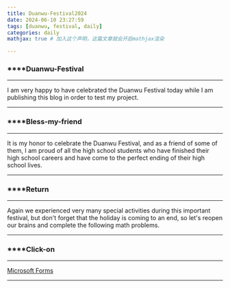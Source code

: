 ```yaml
---
title: Duanwu-Festival2024
date: 2024-06-10 23:27:59
tags: [duanwu, festival, daily]
categories: daily
mathjax: true # 加入这个声明，这篇文章就会开启mathjax渲染

---
```


### ****Duanwu-Festival
---

I am very happy to have celebrated the Duanwu Festival today while I am publishing this blog in order to test my project.

---

### ****Bless-my-friend
---

It is my honor to celebrate the Duanwu Festival, and as a friend of some of them, I am proud of all the high school students who have finished their high school careers and have come to the perfect ending of their high school lives.

---

### ****Return
---

Again we experienced very many special activities during this important festival, but don't forget that the holiday is coming to an end, so let's reopen our brains and complete the following math problems.

---

### ****Click-on
---

[Microsoft Forms](https://forms.office.com/Pages/ResponsePage.aspx?id=DQSIkWdsW0yxEjajBLZtrQAAAAAAAAAAAAMAAFDTE-pUNjE2RjMxQjlKUUU4Q0U3MFVFWkcxTFE1Uy4u)

---






















